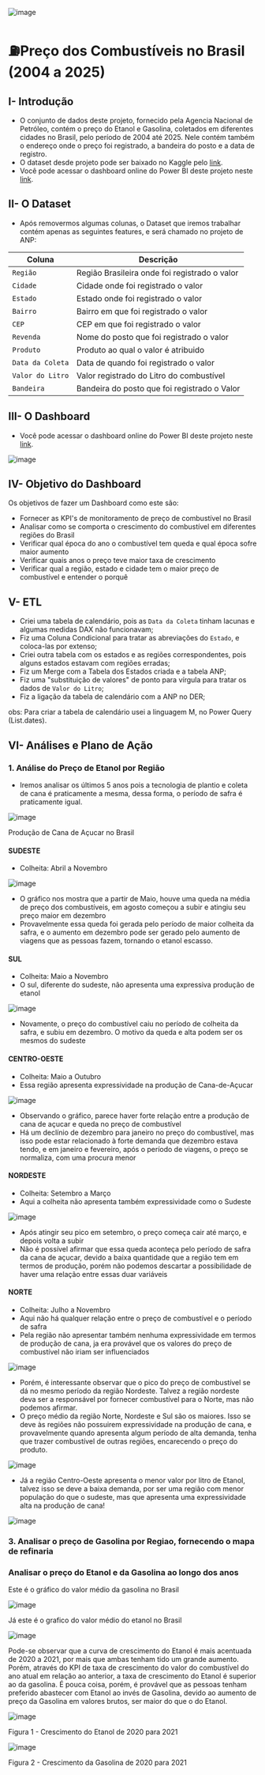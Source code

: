 ![image](https://github.com/user-attachments/assets/bff9898f-341f-4cb7-8e7d-a69633230329)



# ⛽Preço dos Combustíveis no Brasil (2004 a 2025)

## I- Introdução
- O conjunto de dados deste projeto, fornecido pela Agencia Nacional de Petróleo, contém o preço do Etanol e Gasolina, coletados em diferentes cidades no Brasil, pelo período de 2004 até 2025. Nele contém também o endereço onde o preço foi registrado, a bandeira do posto e a data de registro.
- O dataset desde projeto pode ser baixado no Kaggle pelo [link](https://www.kaggle.com/datasets/paulogladson/anp-combustveis).
- Você pode acessar o dashboard online do Power BI deste projeto neste [link](https://app.powerbi.com/view?r=eyJrIjoiMTFmNGZmNjgtY2VjYS00NTE2LWI5ZjMtMGI2MDJkZmM4OWY3IiwidCI6IjRmZDUyYzZkLTcwMDctNDc1NS04NWZhLTI1Zjg2ZTcxYWVjNyJ9).

## II- O Dataset
- Após removermos algumas colunas, o Dataset que iremos trabalhar contém apenas as seguintes features, e será chamado no projeto de ANP:

| Coluna          | Descrição                                                  
|-|-|
| `Região`    	  | Região Brasileira onde foi registrado o valor                           
| `Cidade`        | Cidade onde foi registrado o valor                                                    
| `Estado` | Estado onde foi registrado o valor                                                  
| `Bairro`       | Bairro em que foi registrado o valor  
| `CEP`       | CEP em que foi registrado o valor  
| `Revenda`       | Nome do posto que foi registrado o valor  
| `Produto`       | Produto ao qual o valor é atribuido  
| `Data da Coleta`       | Data de quando foi registrado o valor  
| `Valor do Litro`       | Valor registrado do Litro do combustível  
| `Bandeira`       | Bandeira do posto que foi registrado o Valor 



## III- O Dashboard
- Você pode acessar o dashboard online do Power BI deste projeto neste [link](https://app.powerbi.com/view?r=eyJrIjoiMTFmNGZmNjgtY2VjYS00NTE2LWI5ZjMtMGI2MDJkZmM4OWY3IiwidCI6IjRmZDUyYzZkLTcwMDctNDc1NS04NWZhLTI1Zjg2ZTcxYWVjNyJ9).

![image](https://github.com/user-attachments/assets/580199fb-2a56-4769-913d-6c22891b799c)


## IV- Objetivo do Dashboard
Os objetivos de fazer um Dashboard como este são:
- Fornecer as KPI's de monitoramento de preço de combustível no Brasil
- Analisar como se comporta o crescimento do combustível em diferentes regiões do Brasil
- Verificar qual época do ano o combustível tem queda e qual época sofre maior aumento
- Verificar quais anos o preço teve maior taxa de crescimento
- Verificar qual a região, estado e cidade tem o maior preço de combustível e entender o porquê


## V- ETL

- Criei uma tabela de calendário, pois as `Data da Coleta` tinham lacunas e algumas medidas DAX não funcionavam;
- Fiz uma Coluna Condicional para tratar as abreviações do `Estado`, e coloca-las por extenso;
- Criei outra tabela com os estados e as regiões correspondentes, pois alguns estados estavam com regiões erradas;
- Fiz um Merge com a Tabela dos Estados criada e a tabela ANP;
- Fiz uma "substituição de valores" de ponto para vírgula para tratar os dados de `Valor do Litro`;
- Fiz a ligação da tabela de calendário com a ANP no DER;

obs: Para criar a tabela de calendário usei a linguagem M, no Power Query (List.dates).

## VI- Análises e Plano de Ação


### 1. Análise do Preço de Etanol por Região

- Iremos analisar os últimos 5 anos pois a tecnologia de plantio e coleta de cana é praticamente a mesma, dessa forma, o período de safra é praticamente igual.

![image](https://github.com/user-attachments/assets/cb5b5ecb-4361-422b-a2ff-320348712931)

Produção de Cana de Açucar no Brasil

#### SUDESTE
- Colheita: Abril a Novembro

![image](https://github.com/user-attachments/assets/cab06d99-102f-4fc6-9098-a9b53a437df9)

- O gráfico nos mostra que a partir de Maio, houve uma queda na média de preço dos combustíveis, em agosto começou a subir e atingiu seu preço maior em dezembro
- Provavelmente essa queda foi gerada pelo período de maior colheita da safra, e o aumento em dezembro pode ser gerado pelo aumento de viagens que as pessoas fazem, tornando o etanol escasso.

#### SUL
- Colheita: Maio a Novembro
- O sul, diferente do sudeste, não apresenta uma expressiva produção de etanol

![image](https://github.com/user-attachments/assets/1f65b787-0f00-42b8-927f-dae43262af7a)

- Novamente, o preço do combustível caiu no período de colheita da safra, e subiu em dezembro. O motivo da queda e alta podem ser os mesmos do sudeste

#### CENTRO-OESTE
- Colheita: Maio a Outubro
- Essa região apresenta expressividade na produção de Cana-de-Açucar

![image](https://github.com/user-attachments/assets/c64243bb-febd-4fea-87b3-63a283f4c8ba)

- Observando o gráfico, parece haver forte relação entre a produção de cana de açucar e queda no preço de combustível
- Há um declínio de dezembro para janeiro no preço do combustível, mas isso pode estar relacionado à forte demanda que dezembro estava tendo, e em janeiro e fevereiro, após o período de viagens, o preço se normaliza, com uma procura menor

#### NORDESTE
- Colheita: Setembro a Março
- Aqui a colheita não apresenta também expressividade como o Sudeste

![image](https://github.com/user-attachments/assets/4ebe61da-885d-493d-aac1-be2d51b21a0b)

- Após atingir seu pico em setembro, o preço começa cair até março, e depois volta a subir
- Não é possível afirmar que essa queda aconteça pelo período de safra da cana de açucar, devido a baixa quantidade que a região tem em termos de produção, porém não podemos descartar a possibilidade de haver uma relação entre essas duar variáveis

#### NORTE
- Colheita: Julho a Novembro
- Aqui não há qualquer relação entre o preço de combustível e o período de safra
- Pela região não apresentar também nenhuma expressividade em termos de produção de cana, ja era provável que os valores do preço de combustível não iriam ser influenciados

![image](https://github.com/user-attachments/assets/eba495c1-6e73-448b-be82-ba18878f1240)

- Porém, é interessante observar que o pico do preço de combustível se dá no mesmo período da região Nordeste. Talvez a região nordeste deva ser a responsável por fornecer combustível para o Norte, mas não podemos afirmar.
- O preço médio da região Norte, Nordeste e Sul são os maiores. Isso se deve às regiões não possuirem expressividade na produção de cana, e provavelmente quando apresenta algum período de alta demanda, tenha que trazer combustível de outras regiões, encarecendo o preço do produto.

![image](https://github.com/user-attachments/assets/869d8681-f29e-4b66-bc27-aa7bdd2a3330)

- Já a região Centro-Oeste apresenta o menor valor por litro de Etanol, talvez isso se deve a baixa demanda, por ser uma região com menor população do que o sudeste, mas que apresenta uma expressividade alta na produção de cana!

![image](https://github.com/user-attachments/assets/bcb233e3-2a8d-4f76-b107-9484efb0146d)






### 3. Analisar o preço de Gasolina por Regiao, fornecendo o mapa de refinaria
### Analisar o preço do Etanol e da Gasolina ao longo dos anos

Este é o gráfico do valor médio da gasolina no Brasil

![image](https://github.com/user-attachments/assets/32aab4ab-3e75-4901-a735-fb6fa6604607)

Já este é o grafico do valor médio do etanol no Brasil

![image](https://github.com/user-attachments/assets/69877c70-91fc-41e2-915a-b5b227198db9)

Pode-se observar que a curva de crescimento do Etanol é mais acentuada de 2020 a 2021, por mais que ambas tenham tido um grande aumento. Porém, através do KPI de taxa de crescimento do valor do combustível do ano atual em relação ao anterior, a taxa de crescimento do Etanol é superior ao da gasolina. É pouca coisa, porém, é provável que as pessoas tenham preferido abastecer com Etanol ao invés de Gasolina, devido ao aumento de preço da Gasolina em valores brutos, ser maior do que o do Etanol.


![image](https://github.com/user-attachments/assets/26336a21-5f4d-4fe4-8f55-710daab98148)

Figura 1 - Crescimento do Etanol de 2020 para 2021

![image](https://github.com/user-attachments/assets/e9769e87-486e-4738-a170-b061a0f67e9a)

Figura 2 - Crescimento da Gasolina de 2020 para 2021

